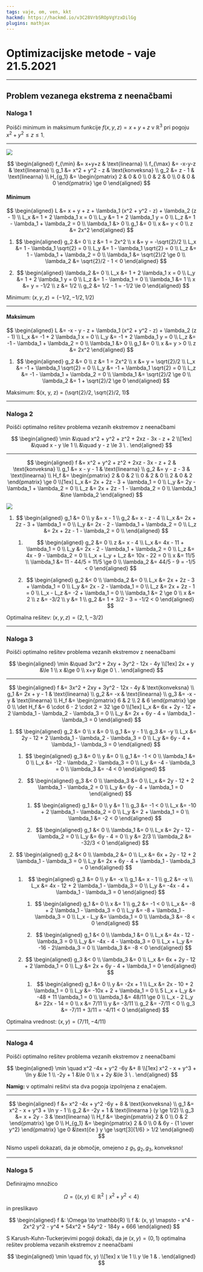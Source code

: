 ```yaml
---
tags: vaje, om, ven, kkt
hackmd: https://hackmd.io/v3C28VrbSROpVgYzxDilGg
plugins: mathjax
---
```

# Optimizacijske metode - vaje 21.5.2021

---

## Problem vezanega ekstrema z neenačbami

### Naloga 1

Poišči minimum in maksimum funkcije $f(x, y, z) = x+y+z$ v $\mathbb{R}^3$
pri pogoju $x^2+y^2 \le z \le 1$.

----

![](https://jaanos.github.io/optimizacijske-metode/zapiski/2021/2021-05-21/paraboloid.png)

$$
\begin{aligned}
f_{\min} &= x+y+z & \text{linearna} \\
f_{\max} &= -x-y-z & \text{linearna} \\
g_1 &= x^2 + y^2 - z & \text{konveksna} \\
g_2 &= z - 1 & \text{linearna} \\
H_{g_1} &= \begin{pmatrix}
2 & 0 & 0 \\
0 & 2 & 0 \\
0 & 0 & 0
\end{pmatrix} \ge 0
\end{aligned}
$$

#### Minimum

$$
\begin{aligned}
L &= x + y + z + \lambda_1 (x^2 + y^2 - z) + \lambda_2 (z - 1) \\
L_x &= 1 + 2 \lambda_1 x = 0 \\
L_y &= 1 + 2 \lambda_1 y = 0 \\
L_z &= 1 - \lambda_1 + \lambda_2 = 0 \\
\lambda_1 &> 0 \\
g_1 &= 0 \\
x &= y < 0 \\
z &= 2x^2
\end{aligned}
$$

1. $$
   \begin{aligned}
   g_2 &= 0 \\
   z &= 1 = 2x^2 \\
   x &= y = -\sqrt{2}/2 \\
   L_x &= 1 - \lambda_1 \sqrt{2} = 0 \\
   L_y &= 1 - \lambda_1 \sqrt{2} = 0 \\
   L_z &= 1 - \lambda_1 + \lambda_2 = 0 \\
   \lambda_1 &= \sqrt{2}/2 \ge 0 \\
   \lambda_2 &= \sqrt{2}/2 - 1 < 0
   \end{aligned}
   $$

2. $$
   \begin{aligned}
   \lambda_2 &= 0 \\
   L_x &= 1 + 2 \lambda_1 x = 0 \\
   L_y &= 1 + 2 \lambda_1 y = 0 \\
   L_z &= 1 - \lambda_1 = 0 \\
   \lambda_1 &= 1 \\
   x &= y = -1/2 \\
   z &= 1/2 \\
   g_2 &= 1/2 - 1 = -1/2 \le 0
   \end{aligned}
   $$

Minimum: $(x, y, z) = (-1/2, -1/2, 1/2)$

----

#### Maksimum

$$
\begin{aligned}
L &= -x - y - z + \lambda_1 (x^2 + y^2 - z) + \lambda_2 (z - 1) \\
L_x &= -1 + 2 \lambda_1 x = 0 \\
L_y &= -1 + 2 \lambda_1 y = 0 \\
L_z &= -1 - \lambda_1 + \lambda_2 = 0 \\
\lambda_1 &> 0 \\
g_1 &= 0 \\
x &= y > 0 \\
z &= 2x^2
\end{aligned}
$$

1. $$
   \begin{aligned}
   g_2 &= 0 \\
   z &= 1 = 2x^2 \\
   x &= y = \sqrt{2}/2 \\
   L_x &= -1 + \lambda_1 \sqrt{2} = 0 \\
   L_y &= -1 + \lambda_1 \sqrt{2} = 0 \\
   L_z &= -1 - \lambda_1 + \lambda_2 = 0 \\
   \lambda_1 &= \sqrt{2}/2 \ge 0 \\
   \lambda_2 &= 1 + \sqrt{2}/2 \ge 0
   \end{aligned}
   $$

Maksimum: $(x, y, z) = (\sqrt{2}/2, \sqrt{2}/2, 1)$

---

### Naloga 2

Poišči optimalno rešitev problema vezanih ekstremov z neenačbami

$$
\begin{aligned}
\min &\quad x^2 + y^2 + z^2 + 2xz - 3x - z + 2 \\[1ex]
&\quad x - y \le 1 \\
&\quad y - z \le 3 \ .
\end{aligned}
$$

----

$$
\begin{aligned}
f &= x^2 + y^2 + z^2 + 2xz - 3x - z + 2 & \text{konveksna} \\
g_1 &= x - y - 1 & \text{linearna} \\
g_2 &= y - z - 3 & \text{linearna} \\
H_f &= \begin{pmatrix}
2 & 0 & 2 \\
0 & 2 & 0 \\
2 & 0 & 2
\end{pmatrix} \ge 0 \\[1ex]
L_x &= 2x + 2z - 3 + \lambda_1 = 0 \\
L_y &= 2y - \lambda_1 + \lambda_2 = 0 \\
L_z &= 2x + 2z - 1 - \lambda_2 = 0 \\
\lambda_1 &\ne \lambda_2
\end{aligned}
$$

![](https://jaanos.github.io/optimizacijske-metode/zapiski/2021/2021-05-21/poddeterminante.png)

1. $$
   \begin{aligned}
   g_1 &= 0 \\
   y &= x - 1 \\
   g_2 &= x - z - 4 \\
   L_x &= 2x + 2z - 3 + \lambda_1 = 0 \\
   L_y &= 2x - 2 - \lambda_1 + \lambda_2 = 0 \\
   L_z &= 2x + 2z - 1 - \lambda_2 = 0 \\
   \end{aligned}
   $$
   
   1. $$
      \begin{aligned}
      g_2 &= 0 \\
      z &= x - 4 \\
      L_x &= 4x - 11 + \lambda_1 = 0 \\
      L_y &= 2x - 2 - \lambda_1 + \lambda_2 = 0 \\
      L_z &= 4x - 9 - \lambda_2 = 0 \\
      L_x + L_y + L_z &= 10x - 22 = 0 \\
      x &= 11/5 \\
      \lambda_1 &= 11 - 44/5 = 11/5 \ge 0 \\
      \lambda_2 &= 44/5 - 9 = -1/5 < 0
      \end{aligned}
      $$

   2. $$
      \begin{aligned}
      g_2 &< 0 \\
      \lambda_2 &= 0 \\
      L_x &= 2x + 2z - 3 + \lambda_1 = 0 \\
      L_y &= 2x - 2 - \lambda_1 = 0 \\
      L_z &= 2x + 2z - 1 = 0 \\
      L_x - L_z &= -2 + \lambda_1 = 0 \\
      \lambda_1 &= 2 \ge 0 \\
      x &= 2 \\
      z &= -3/2 \\
      y &= 1 \\
      g_2 &= 1 + 3/2 - 3 = -1/2 < 0
      \end{aligned}
      $$

Optimalna rešitev: $(x, y, z) = (2, 1, -3/2)$

---

### Naloga 3

Poišči optimalno rešitev problema vezanih ekstremov z neenačbami

$$
\begin{aligned}
\min &\quad 3x^2 + 2xy + 3y^2 - 12x - 4y \\[1ex]
2x + y &\le 1 \\
x      &\ge 0 \\
x+y    &\ge 0 \ .
\end{aligned}
$$

----

$$
\begin{aligned}
f &= 3x^2 + 2xy + 3y^2 - 12x - 4y & \text{konveksna} \\
g_1 &= 2x + y - 1 & \text{linearna} \\
g_2 &= -x & \text{linearna} \\
g_3 &= -x - y & \text{linearna} \\
H_f &= \begin{pmatrix}
6 & 2 \\
2 & 6
\end{pmatrix} \ge 0 \\
\det H_f &= 6 \cdot 6 - 2 \cdot 2 = 32 \ge 0 \\[1ex]
L_x &= 6x + 2y - 12 + 2 \lambda_1 - \lambda_2 - \lambda_3 = 0 \\
L_y &= 2x + 6y - 4 + \lambda_1 - \lambda_3 = 0
\end{aligned}
$$

1. $$
   \begin{aligned}
   g_2 &= 0 \\
   x &= 0 \\
   g_1 &= y - 1 \\
   g_3 &= -y \\
   L_x &= 2y - 12 + 2 \lambda_1 - \lambda_2 - \lambda_3 = 0 \\
   L_y &= 6y - 4 + \lambda_1 - \lambda_3 = 0
   \end{aligned}
   $$
   
   1. $$
      \begin{aligned}
      g_3 &= 0 \\
      y &= 0 \\
      g_1 &= -1 < 0 \\
      \lambda_1 &= 0 \\
      L_x &= -12 - \lambda_2 - \lambda_3 = 0 \\
      L_y &= -4 - \lambda_3 = 0 \\
      \lambda_3 &= -4 < 0
      \end{aligned}
      $$

   2. $$
      \begin{aligned}
      g_3 &< 0 \\
      \lambda_3 &= 0 \\
      L_x &= 2y - 12 + 2 \lambda_1 - \lambda_2 = 0 \\
      L_y &= 6y - 4 + \lambda_1 = 0
      \end{aligned}
      $$
      
      1. $$
         \begin{aligned}
         g_1 &= 0 \\
         y &= 1 \\
         g_3 &= -1 < 0 \\
         L_x &= -10 + 2 \lambda_1 - \lambda_2 = 0 \\
         L_y &= 2 + \lambda_1 = 0 \\
         \lambda_1 &= -2 < 0
         \end{aligned}
         $$

      2. $$
         \begin{aligned}
         g_1 &< 0 \\
         \lambda_1 &= 0 \\
         L_x &= 2y - 12 - \lambda_2 = 0 \\
         L_y &= 6y - 4 = 0 \\
         y &= 2/3 \\
         \lambda_2 &= -32/3 < 0
         \end{aligned}
         $$

2. $$
   \begin{aligned}
   g_2 &< 0 \\
   \lambda_2 &= 0 \\
   L_x &= 6x + 2y - 12 + 2 \lambda_1 - \lambda_3 = 0 \\
   L_y &= 2x + 6y - 4 + \lambda_1 - \lambda_3 = 0
   \end{aligned}
   $$

   1. $$
      \begin{aligned}
      g_3 &= 0 \\
      y &= -x \\
      g_1 &= x - 1 \\
      g_2 &= -x \\
      L_x &= 4x - 12 + 2 \lambda_1 - \lambda_3 = 0 \\
      L_y &= -4x - 4 + \lambda_1 - \lambda_3 = 0
      \end{aligned}
      $$

      1. $$
         \begin{aligned}
         g_1 &= 0 \\
         x &= 1 \\
         g_2 &= -1 < 0 \\
         L_x &= -8 + 2 \lambda_1 - \lambda_3 = 0 \\
         L_y &= -8 + \lambda_1 - \lambda_3 = 0 \\
         L_x - L_y &= \lambda_1 = 0 \\
         \lambda_3 &= -8 < 0
         \end{aligned}
         $$

      2. $$
         \begin{aligned}
         g_1 &< 0 \\
         \lambda_1 &= 0 \\
         L_x &= 4x - 12 - \lambda_3 = 0 \\
         L_y &= -4x - 4 - \lambda_3 = 0 \\
         L_x + L_y &= -16 - 2\lambda_3 = 0 \\
         \lambda_3 &= -8 < 0
         \end{aligned}
         $$

   2. $$
      \begin{aligned}
      g_3 &< 0 \\
      \lambda_3 &= 0 \\
      L_x &= 6x + 2y - 12 + 2 \lambda_1 = 0 \\
      L_y &= 2x + 6y - 4 + \lambda_1 = 0
      \end{aligned}
      $$

      1. $$
         \begin{aligned}
         g_1 &= 0 \\
         y &= -2x + 1 \\
         L_x &= 2x - 10 + 2 \lambda_1 = 0 \\
         L_y &= -10x + 2 + \lambda_1 = 0 \\
         5 L_x + L_y &= -48 + 11 \lambda_1 = 0 \\
         \lambda_1 &= 48/11 \ge 0 \\
         L_x - 2 L_y &= 22x - 14 = 0 \\
         x &= 7/11 \\
         y &= -3/11 \\
         g_2 &= -7/11 < 0 \\
         g_3 &= -7/11 + 3/11 = -4/11 < 0
         \end{aligned}
         $$

Optimalna vrednost: $(x, y) = (7/11, -4/11)$

---

### Naloga 4

Poišči optimalno rešitev problema vezanih ekstremov z neenačbami

$$
\begin{aligned}
\min \quad x^2 -4x + y^2 -6y &+ 8 \\[1ex]
x^2 - x + y^3 + \ln y &\le 1 \\
-2y + 1 &\le 0 \\
x + 2y &\le 3 \ .
\end{aligned}
$$

**Namig:** v optimalni rešitvi sta dva pogoja izpolnjena z enačajem.

----

$$
\begin{aligned}
f &= x^2 -4x + y^2 -6y + 8 & \text{konveksna} \\
g_1 &= x^2 - x + y^3 + \ln y - 1 \\
g_2 &= -2y + 1 & \text{linearna } (y \ge 1/2) \\
g_3 &= x + 2y - 3 & \text{linearna} \\
H_f &= \begin{pmatrix}
2 & 0 \\
0 & 2
\end{pmatrix} \ge 0 \\
H_{g_1} &= \begin{pmatrix}
2 & 0 \\
0 & 6y - {1 \over y^2}
\end{pmatrix} \ge 0 &\text{če } y \ge \sqrt[3]{1/6} > 1/2
\end{aligned}
$$

Nismo uspeli dokazati, da je območje, omejeno z ${g_1}, {g_2}, {g_3}$, konveksno!

---

### Naloga 5

Definirajmo množico

$$
\Omega = \{(x, y) \in \mathbb{R}^2 \mid x^2 + y^2 < 4\}
$$

in preslikavo

$$
\begin{aligned}
f &: \Omega \to \mathbb{R} \\
f &: (x, y) \mapsto - x^4 - 2x^2 y^2 - y^4 + 54x^2 + 54y^2 - 184y + 666
\end{aligned}
$$

S Karush-Kuhn-Tuckerjevimi pogoji dokaži, da je $(x, y) = (0, 1)$ optimalna rešitev problema vezanih ekstremov z neenačbami

$$
\begin{aligned}
\min \quad f(x, y) \\[1ex]
x \le 1 \\
y \le 1 & .
\end{aligned}
$$